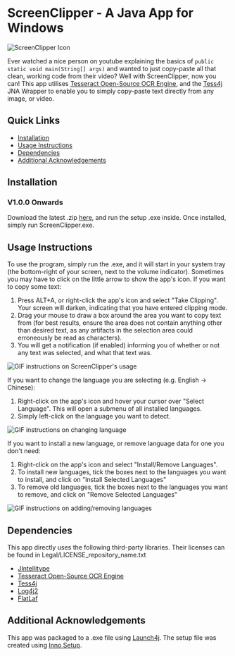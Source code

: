 # ScreenClipper - A Java App for Windows
![ScreenClipper Icon](https://user-images.githubusercontent.com/43889196/170592683-87aeac61-e90e-47c9-bec6-8e949ba89a83.png)

Ever watched a nice person on youtube explaining the basics of ```public static void main(String[] args)``` and wanted to just copy-paste all that clean, working code from their video?  Well with ScreenClipper, now you can! This app utilises [Tesseract Open-Source OCR Engine](https://github.com/tesseract-ocr/tesseract), and the [Tess4j](https://github.com/nguyenq/tess4j) JNA Wrapper to enable you to simply copy-paste text directly from any image, or video. 

## Quick Links
- [Installation](https://github.com/JSanders02/ScreenClipper#installation)
- [Usage Instructions](https://github.com/JSanders02/ScreenClipper#usage-instructions)
- [Dependencies](https://github.com/JSanders02/ScreenClipper#dependencies)
- [Additional Acknowledgements](https://github.com/JSanders02/ScreenClipper#additional-acknowledgements)

## Installation
### V1.0.0 Onwards
Download the latest .zip [here](https://github.com/JSanders02/ScreenClipper/releases/download/v1.0.0/ScreenClipper_Setup.zip), and run the setup .exe inside. Once installed, simply run ScreenClipper.exe.

## Usage Instructions
To use the program, simply run the .exe, and it will start in your system tray (the bottom-right of your screen, next to the volume indicator). Sometimes you may have to click on the little arrow to show the app's icon.
If you want to copy some text:
1) Press ALT+A, or right-click the app's icon and select "Take Clipping". Your screen will darken, indicating that you have entered clipping mode.
2) Drag your mouse to draw a box around the area you want to copy text from (for best results, ensure the area does not contain anything other than desired text, as any artifacts in the selection area could erroneously be read as characters).
3) You will get a notification (if enabled) informing you of whether or not any text was selected, and what that text was.

![GIF instructions on ScreenClipper's usage](https://user-images.githubusercontent.com/43889196/170685345-d3314ee0-d5b8-43a8-820f-f6a8c8e40687.gif)

If you want to change the language you are selecting (e.g. English -> Chinese):
1) Right-click on the app's icon and hover your cursor over "Select Language". This will open a submenu of all installed languages.
2) Simply left-click on the language you want to detect.

![GIF instructions on changing language](https://user-images.githubusercontent.com/43889196/170592429-551334f2-57ff-4322-8ffd-e10e3334e090.gif)

If you want to install a new language, or remove language data for one you don't need:
1) Right-click on the app's icon and select "Install/Remove Languages".
2) To install new languages, tick the boxes next to the languages you want to install, and click on "Install Selected Languages"
3) To remove old languages, tick the boxes next to the languages you want to remove, and click on "Remove Selected Languages"

![GIF instructions on adding/removing languages](https://user-images.githubusercontent.com/43889196/170687998-a49037a5-199b-4c9f-97ba-98c06a11d74f.gif)

## Dependencies
This app directly uses the following third-party libraries. Their licenses can be found in Legal/LICENSE_repository_name.txt
- [JIntellitype](https://github.com/melloware/jintellitype)
- [Tesseract Open-Source OCR Engine](https://github.com/tesseract-ocr/tesseract)
- [Tess4j](https://github.com/nguyenq/tess4j)
- [Log4j2](https://github.com/apache/logging-log4j2)
- [FlatLaf](https://github.com/JFormDesigner/FlatLaf)

## Additional Acknowledgements
This app was packaged to a .exe file using [Launch4j](http://launch4j.sourceforge.net/).
The setup file was created using [Inno Setup](https://jrsoftware.org/isinfo.php).
